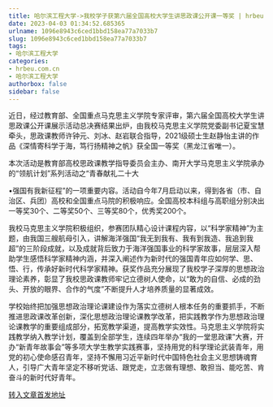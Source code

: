 ```yaml
---
title: 哈尔滨工程大学->我校学子获第六届全国高校大学生讲思政课公开课一等奖 | hrbeu.com.cn
date: 2023-04-03 01:34:52.685365
urlname: 1096e8943c6ced1bbd158ea77a7033b7
slug: 1096e8943c6ced1bbd158ea77a7033b7
tags: 
- 哈尔滨工程大学
categories:
- hrbeu.com.cn
- 哈尔滨工程大学
authorbox: false
sidebar: false
---
```

近日，经过教育部、全国重点马克思主义学院专家评审，第六届全国高校大学生讲思政课公开课展示活动总决赛结果出炉，由我校马克思主义学院党委副书记夏宝慧牵头，思政课教师许钟元、刘冰、赵岩联合指导，2021级硕士生赵静怡主讲的作品《深情寄科学于海，笃行扬精神之帆》获全国一等奖（黑龙江省唯一）。

本次活动是教育部高校思政课教学指导委员会主办、南开大学马克思主义学院承办的“领航计划”系列活动之“青春献礼二十大
<!--more-->
•强国有我新征程”的一项重要内容。活动自今年7月启动以来，得到各省（市、自治区、兵团）高校和全国重点马院的积极响应。全国高校本科组与高职组分别决出一等奖30个、二等奖50个、三等奖80个，优秀奖200个。

我校马克思主义学院积极组织，参赛团队精心设计课程内容，以“科学家精神”为主题，由我国三艘航母引入，讲解海洋强国“我无到我有、我有到我造、我追到我超”的三阶段成就，以及成就背后致力于海洋强国事业的科学家故事，层层深入帮助学生感悟科学家精神内涵，并深入阐述作为新时代的强国青年应如何学、思、悟、行，传承好新时代科学家精神。获奖作品充分展现了我校学子深厚的思想政治理论素养，彰显了我校思政课教师牢记立德树人使命，以“敢为的自信、必成的劲头、开放的眼界、合作的气度”不断提升人才培养质量的显著成效。

学校始终把加强思想政治理论课建设作为落实立德树人根本任务的重要抓手，不断推进思政课改革创新，深化思想政治理论课教学改革，把实践教学作为思想政治理论课教学的重要组成部分，拓宽教学渠道，提高教学实效性。马克思主义学院将实践教学纳入教学计划，覆盖到全部学生，连续四年举办“我的一堂思政课”大赛，开办“新青年故事会”等多项大学生教学实践赛事，坚持用党的科学理论武装青年，用党的初心使命感召青年，坚持不懈用习近平新时代中国特色社会主义思想铸魂育人，引导广大青年坚定不移听党话、跟党走，立志做有理想、敢担当、能吃苦、肯奋斗的新时代好青年。



[转入文章首发地址](http://gongxue.cn/info/1141/75070.htm)